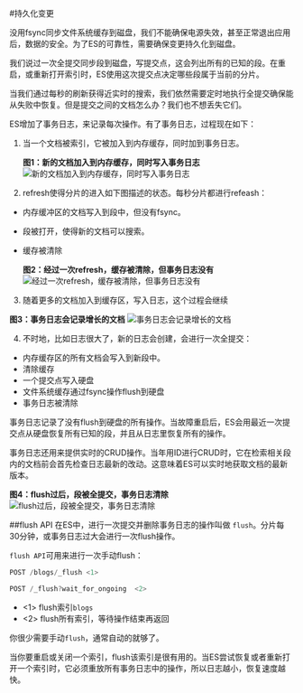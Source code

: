 #持久化变更

没用fsync同步文件系统缓存到磁盘，我们不能确保电源失效，甚至正常退出应用后，数据的安全。为了ES的可靠性，需要确保变更持久化到磁盘。

我们说过一次全提交同步段到磁盘，写提交点，这会列出所有的已知的段。在重启，或重新打开索引时，ES使用这次提交点决定哪些段属于当前的分片。

当我们通过每秒的刷新获得近实时的搜索，我们依然需要定时地执行全提交确保能从失败中恢复。但是提交之间的文档怎么办？我们也不想丢失它们。

ES增加了事务日志，来记录每次操作。有了事务日志，过程现在如下：

1. 当一个文档被索引，它被加入到内存缓存，同时加到事务日志。

     **图1：新的文档加入到内存缓存，同时写入事务日志**
    ![新的文档加入到内存缓存，同时写入事务日志](https://www.elastic.co/guide/en/elasticsearch/guide/current/images/elas_1106.png)
2. refresh使得分片的进入如下图描述的状态。每秒分片都进行refeash：
 * 内存缓冲区的文档写入到段中，但没有fsync。
 * 段被打开，使得新的文档可以搜索。
 * 缓存被清除
  
    **图2：经过一次refresh，缓存被清除，但事务日志没有**
![经过一次refresh，缓存被清除，但事务日志没有](https://www.elastic.co/guide/en/elasticsearch/guide/current/images/elas_1107.png)

3. 随着更多的文档加入到缓存区，写入日志，这个过程会继续

  **图3：事务日志会记录增长的文档**
  ![事务日志会记录增长的文档](https://www.elastic.co/guide/en/elasticsearch/guide/current/images/elas_1108.png)

4. 不时地，比如日志很大了，新的日志会创建，会进行一次全提交：
 * 内存缓存区的所有文档会写入到新段中。
 * 清除缓存
 * 一个提交点写入硬盘
 * 文件系统缓存通过fsync操作flush到硬盘
 * 事务日志被清除
 
事务日志记录了没有flush到硬盘的所有操作。当故障重启后，ES会用最近一次提交点从硬盘恢复所有已知的段，并且从日志里恢复所有的操作。

事务日志还用来提供实时的CRUD操作。当年用ID进行CRUD时，它在检索相关段内的文档前会首先检查日志最新的改动。这意味着ES可以实时地获取文档的最新版本。

**图4：flush过后，段被全提交，事务日志清除**
  ![flush过后，段被全提交，事务日志清除](https://www.elastic.co/guide/en/elasticsearch/guide/current/images/elas_1109.png)
  
 ##flush API
 在ES中，进行一次提交并删除事务日志的操作叫做 `flush`。分片每30分钟，或事务日志过大会进行一次flush操作。
 
 `flush API`可用来进行一次手动flush：
 ```Javascript
POST /blogs/_flush <1> 

POST /_flush?wait_for_ongoing  <2>
 ```
 - &lt;1> flush索引`blogs`
 - &lt;2> flush所有索引，等待操作结束再返回
 
你很少需要手动`flush`，通常自动的就够了。

当你要重启或关闭一个索引，flush该索引是很有用的。当ES尝试恢复或者重新打开一个索引时，它必须重放所有事务日志中的操作，所以日志越小，恢复速度越快。